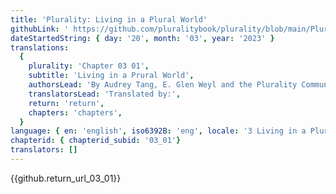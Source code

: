 ```yaml
---
title: 'Plurality: Living in a Plural World'
githubLink: ' https://github.com/pluralitybook/plurality/blob/main/Plural%20World%20ascii/Plural%20World%20first%20commit.adoc'
dateStartedString: { day: '20', month: '03', year: '2023' }
translations:
  {
    plurality: 'Chapter 03 01',
    subtitle: 'Living in a Prural World',
    authorsLead: 'By Audrey Tang, E. Glen Weyl and the Plurality Community',
    translatorsLead: 'Translated by:',
    return: 'return',
    chapters: 'chapters',
  }
language: { en: 'english', iso6392B: 'eng', locale: '3 Living in a Plural World' }
chapterid: { chapterid_subid: '03_01'}
translators: []
---
```

{{github.return_url_03_01}}